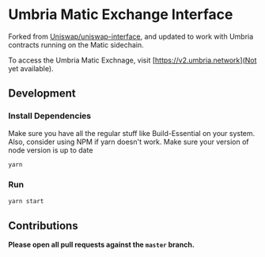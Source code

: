 # Umbria Matic Exchange Interface

Forked from [Uniswap/uniswap-interface](https://github.com/Uniswap/uniswap-interface), and updated to work with Umbria contracts running on the Matic sidechain.

To access the Umbria Matic Exchnage, visit [https://v2.umbria.network](Not yet available).

## Development

### Install Dependencies

Make sure you have all the regular stuff like Build-Essential on your system. Also, consider using NPM if yarn doesn't work. Make sure your version of node version is up to date 

```bash
yarn
```

### Run

```bash
yarn start
```

## Contributions

**Please open all pull requests against the `master` branch.** 
